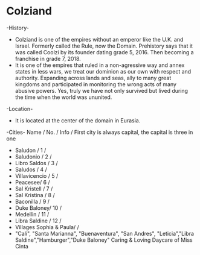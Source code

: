 # Colziand #

-History-
* Colziand is one of the empires without an emperor like the U.K. and Israel. Formerly called the Rule, now the Domain. Prehistory says that it was called Coolzi by its founder dating grade 5, 2016. Then becoming a franchise in grade 7, 2018.
* It is one of the empires that ruled in a non-agressive way and annex states in less wars, we treat our dominion as our own with respect and authority. Expanding across lands and seas, ally to many great kingdoms and participated in monitoring the wrong acts of many abusive powers. Yes, truly we have not only survived but lived during the time when the world was ununited.

-Location-
* It is located at the center of the domain in Eurasia.

-Cities-
Name  /   No.    /   Info    /   First city is always capital, the capital is three in one
* Saludon   /   1   /   
* Saludonio   /   2   /   
* Libro Saldos  / 3   /     
* Saludos  /   4   / 
* Villavicencio /  5  / 
* Peacesee/ 6 / 
* Sal Kristell   /   7 / 
* Sal Kristina /   8 / 
* Baconilla /   9 / 
* Duke Baloney/  10 /
* Medellin    /   11  /
* Libra Saldine / 12  /
* Villages Sophia & Paula/   /
* "Cali", "Santa Marianna", "Buenaventura", "San Andres", 
			   "Leticia","Libra Saldine","Hamburger","Duke Baloney"
Caring & Loving Daycare of Miss Cinta

